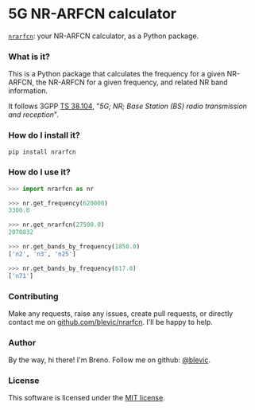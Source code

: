 # 5G NR-ARFCN calculator

[``nrarfcn``](https://github.com/blevic/nrarfcn): your NR-ARFCN calculator, as a Python package.

### What is it?

This is a Python package that calculates the frequency for a given NR-ARFCN, the NR-ARFCN for a given frequency, and related NR band information.

It follows 3GPP [TS 38.104](https://portal.3gpp.org/desktopmodules/Specifications/SpecificationDetails.aspx?specificationId=3202), "_5G; NR; Base Station (BS) radio transmission and reception_".

### How do I install it?

```bash
pip install nrarfcn
```

### How do I use it?

```python
>>> import nrarfcn as nr

>>> nr.get_frequency(620000)
3300.0

>>> nr.get_nrarfcn(27500.0)
2070832

>>> nr.get_bands_by_frequency(1850.0)
['n2', 'n3', 'n25']

>>> nr.get_bands_by_frequency(617.0)
['n71']
```

### Contributing

Make any requests, raise any issues, create pull requests, or directly contact me on [github.com/blevic/nrarfcn](https://github.com/blevic/nrarfcn). I'll be happy to help.

### Author

By the way, hi there! I'm Breno. Follow me on github: [@blevic](https://github.com/blevic).

### License

This software is licensed under the [MIT license](LICENSE).